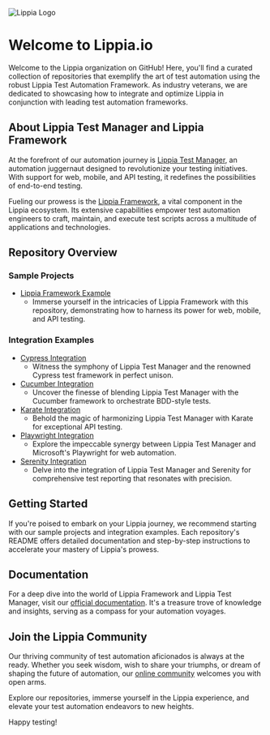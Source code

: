 ![Lippia Logo](https://assets-global.website-files.com/64a5cfb704f3fdea5e660689/64aee879678441ae85f2cac8_Vectors-Wrapper.svg)
# Welcome to Lippia.io

Welcome to the Lippia organization on GitHub! Here, you'll find a curated collection of repositories that exemplify the art of test automation using the robust Lippia Test Automation Framework. As industry veterans, we are dedicated to showcasing how to integrate and optimize Lippia in conjunction with leading test automation frameworks.

## About Lippia Test Manager and Lippia Framework

At the forefront of our automation journey is [Lippia Test Manager](https://lippia.io), an automation juggernaut designed to revolutionize your testing initiatives. With support for web, mobile, and API testing, it redefines the possibilities of end-to-end testing.

Fueling our prowess is the [Lippia Framework](https://lippia.io/lippia-framework), a vital component in the Lippia ecosystem. Its extensive capabilities empower test automation engineers to craft, maintain, and execute test scripts across a multitude of applications and technologies.

## Repository Overview

### Sample Projects
- [Lippia Framework Example](https://github.com/Lippia/Lippia)
  - Immerse yourself in the intricacies of Lippia Framework with this repository, demonstrating how to harness its power for web, mobile, and API testing.

### Integration Examples
- [Cypress Integration](https://github.com/Lippia/Lippia-Cypress-Integration)
  - Witness the symphony of Lippia Test Manager and the renowned Cypress test framework in perfect unison.
- [Cucumber Integration](https://github.com/Lippia/Lippia-Cucumber-Integration)
  - Uncover the finesse of blending Lippia Test Manager with the Cucumber framework to orchestrate BDD-style tests.
- [Karate Integration](https://github.com/Lippia/Lippia-Karate-Integration)
  - Behold the magic of harmonizing Lippia Test Manager with Karate for exceptional API testing.
- [Playwright Integration](https://github.com/Lippia/Lippia-Playwright-Integration)
  - Explore the impeccable synergy between Lippia Test Manager and Microsoft's Playwright for web automation.
- [Serenity Integration](https://github.com/Lippia/Lippia-Serenity-Integration)
  - Delve into the integration of Lippia Test Manager and Serenity for comprehensive test reporting that resonates with precision.

## Getting Started

If you're poised to embark on your Lippia journey, we recommend starting with our sample projects and integration examples. Each repository's README offers detailed documentation and step-by-step instructions to accelerate your mastery of Lippia's prowess.

## Documentation

For a deep dive into the world of Lippia Framework and Lippia Test Manager, visit our [official documentation](https://docs.lippia.io). It's a treasure trove of knowledge and insights, serving as a compass for your automation voyages.

## Join the Lippia Community

Our thriving community of test automation aficionados is always at the ready. Whether you seek wisdom, wish to share your triumphs, or dream of shaping the future of automation, our [online community](https://github.com/Lippia) welcomes you with open arms.

Explore our repositories, immerse yourself in the Lippia experience, and elevate your test automation endeavors to new heights.

Happy testing!
